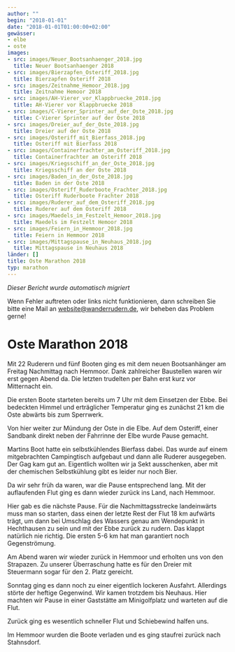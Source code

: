 ```yaml
---
author: ""
begin: "2018-01-01"
date: "2018-01-01T01:00:00+02:00"
gewässer:
- elbe
- oste
images:
- src: images/Neuer_Bootsanhaenger_2018.jpg
  title: Neuer Bootsanhaenger 2018
- src: images/Bierzapfen_Osteriff_2018.jpg
  title: Bierzapfen Osteriff 2018
- src: images/Zeitnahme_Hemoor_2018.jpg
  title: Zeitnahme Hemoor 2018
- src: images/AH-Vierer_vor_Klappbruecke_2018.jpg
  title: AH-Vierer vor Klappbruecke 2018
- src: images/C-Vierer_Sprinter_auf_der_Oste_2018.jpg
  title: C-Vierer Sprinter auf der Oste 2018
- src: images/Dreier_auf_der_Oste_2018.jpg
  title: Dreier auf der Oste 2018
- src: images/Osteriff_mit_Bierfass_2018.jpg
  title: Osteriff mit Bierfass 2018
- src: images/Containerfrachter_am_Osteriff_2018.jpg
  title: Containerfrachter am Osteriff 2018
- src: images/Kriegsschiff_an_der_Oste_2018.jpg
  title: Kriegsschiff an der Oste 2018
- src: images/Baden_in_der_Oste_2018.jpg
  title: Baden in der Oste 2018
- src: images/Osteriff_Ruderboote_Frachter_2018.jpg
  title: Osteriff Ruderboote Frachter 2018
- src: images/Ruderer_auf_dem_Osteriff_2018.jpg
  title: Ruderer auf dem Osteriff 2018
- src: images/Maedels_im_Festzelt_Hemoor_2018.jpg
  title: Maedels im Festzelt Hemoor 2018
- src: images/Feiern_in_Hemmoor_2018.jpg
  title: Feiern in Hemmoor 2018
- src: images/Mittagspause_in_Neuhaus_2018.jpg
  title: Mittagspause in Neuhaus 2018
länder: []
title: Oste Marathon 2018
typ: marathon
---
```



*Dieser Bericht wurde automatisch migriert*

Wenn Fehler auftreten oder links nicht funktionieren, dann schreiben Sie bitte eine Mail an website@wanderrudern.de, wir beheben das Problem gerne!



# Oste Marathon 2018


Mit 22 Ruderern und fünf Booten ging es mit dem neuen Bootsanhänger am Freitag Nachmittag nach Hemmoor. Dank zahlreicher Baustellen waren wir erst gegen Abend da. Die letzten trudelten per Bahn erst kurz vor Mitternacht ein.

Die ersten Boote starteten bereits um 7 Uhr mit dem Einsetzen der Ebbe. Bei bedeckten Himmel und erträglicher Temperatur ging es zunächst 21 km die Oste abwärts bis zum Sperrwerk.

Von hier weiter zur Mündung der Oste in die Elbe. Auf dem Osteriff, einer Sandbank direkt neben der Fahrrinne der Elbe wurde Pause gemacht.

Martins Boot hatte ein selbstkühlendes Bierfass dabei. Das wurde auf einem mitgebrachten Campingtisch aufgebaut und dann alle Ruderer ausgegeben. Der Gag kam gut an. Eigentlich wollten wir ja Sekt ausschenken, aber mit der chemischen Selbstkühlung gibt es leider nur noch Bier.

Da wir sehr früh da waren, war die Pause entsprechend lang. Mit der auflaufenden Flut ging es dann wieder zurück ins Land, nach Hemmoor.

Hier gab es die nächste Pause. Für die Nachmittagsstrecke landeinwärts muss man so starten, dass einen der letzte Rest der Flut 18 km aufwärts trägt, um dann bei Umschlag des Wassers genau am Wendepunkt in Hechthausen zu sein und mit der Ebbe zurück zu rudern. Das klappt natürlich nie richtig. Die ersten 5-6 km hat man garantiert noch Gegenströmung.

Am Abend waren wir wieder zurück in Hemmoor und erholten uns von den Strapazen. Zu unserer Überraschung hatte es für den Dreier mit Steuermann sogar für den 2. Platz gereicht.

Sonntag ging es dann noch zu einer eigentlich lockeren Ausfahrt. Allerdings störte der heftige Gegenwind. Wir kamen trotzdem bis Neuhaus. Hier machten wir Pause in einer Gaststätte am Minigolfplatz und warteten auf die Flut.

Zurück ging es wesentlich schneller Flut und Schiebewind halfen uns.

Im Hemmoor wurden die Boote verladen und es ging staufrei zurück nach Stahnsdorf.